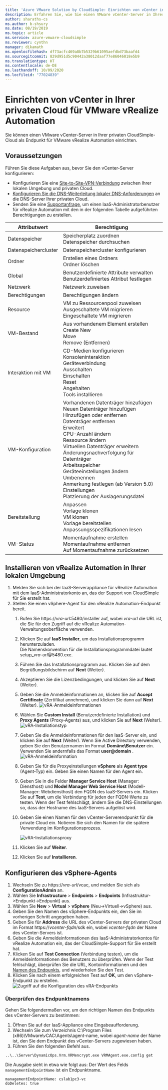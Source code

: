 ```yaml
---
title: 'Azure VMware Solution by CloudSimple: Einrichten von vCenter in privater Cloud für vRealize Automation'
description: Erfahren Sie, wie Sie einen VMware vCenter-Server in Ihrer privaten CloudSimple-Cloud als Endpunkt für VMware vRealize Automation einrichten.
author: sharaths-cs
ms.author: b-shsury
ms.date: 08/19/2019
ms.topic: article
ms.service: azure-vmware-cloudsimple
ms.reviewer: cynthn
manager: dikamath
ms.openlocfilehash: df73acfc469a8b7b5329b61095aefdbd73baafd4
ms.sourcegitcommit: 829d951d5c90442a38012daaf77e86046018e5b9
ms.translationtype: HT
ms.contentlocale: de-DE
ms.lasthandoff: 10/09/2020
ms.locfileid: "77024839"
---
```

# <a name="set-up-vcenter-on-your-private-cloud-for-vmware-vrealize-automation"></a>Einrichten von vCenter in Ihrer privaten Cloud für VMware vRealize Automation

Sie können einen VMware vCenter-Server in Ihrer privaten CloudSimple-Cloud als Endpunkt für VMware vRealize Automation einrichten.

## <a name="before-you-begin"></a>Voraussetzungen

Führen Sie diese Aufgaben aus, bevor Sie den vCenter-Server konfigurieren:

* Konfigurieren Sie eine [Site-to-Site-VPN-Verbindung](vpn-gateway.md#set-up-a-site-to-site-vpn-gateway) zwischen Ihrer lokalen Umgebung und privaten Cloud.
* [Konfigurieren Sie die DNS-Weiterleitung lokaler DNS-Anforderungen](on-premises-dns-setup.md) an die DNS-Server Ihrer privaten Cloud.
* Senden Sie eine [Supportanfrage](https://portal.azure.com/#blade/Microsoft_Azure_Support/HelpAndSupportBlade/newsupportrequest), um einen IaaS-Administratorbenutzer für vRealize Automation mit den in der folgenden Tabelle aufgeführten Berechtigungen zu erstellen.

| Attributwert | Berechtigung |
------------ | ------------- |  
| Datenspeicher |  Speicherplatz zuordnen <br> Datenspeicher durchsuchen |
| Datenspeichercluster | Datenspeichercluster konfigurieren |
| Ordner | Erstellen eines Ordners <br>Ordner löschen |
| Global |  Benutzerdefinierte Attribute verwalten<br>Benutzerdefiniertes Attribut festlegen |
| Netzwerk | Netzwerk zuweisen |
| Berechtigungen | Berechtigungen ändern |
| Resource | VM zu Ressourcenpool zuweisen<br>Ausgeschaltete VM migrieren<br>Eingeschaltete VM migrieren |
| VM-Bestand |  Aus vorhandenem Element erstellen<br>Create New<br>Move<br>Remove (Entfernen) | 
| Interaktion mit VM |  CD-Medien konfigurieren<br>Konsoleninteraktion<br>Geräteverbindung<br>Ausschalten<br>Einschalten<br>Reset<br>Angehalten<br>Tools installieren | 
| VM-Konfiguration |  Vorhandenen Datenträger hinzufügen<br>Neuen Datenträger hinzufügen<br>Hinzufügen oder entfernen<br>Datenträger entfernen<br>Erweitert<br>CPU-Anzahl ändern<br>Ressource ändern<br>Virtuellen Datenträger erweitern<br>Änderungsnachverfolgung für Datenträger<br>Arbeitsspeicher<br>Geräteeinstellungen ändern<br>Umbenennen<br>Anmerkung festlegen (ab Version 5.0)<br>Einstellungen<br>Platzierung der Auslagerungsdatei |
| Bereitstellung |  Anpassen<br>Vorlage klonen<br>VM klonen<br>Vorlage bereitstellen<br>Anpassungsspezifikationen lesen |
| VM-Status | Momentaufnahme erstellen<br>Momentaufnahme entfernen<br>Auf Momentaufnahme zurücksetzen |

## <a name="install-vrealize-automation-in-your-on-premises-environment"></a>Installieren von vRealize Automation in Ihrer lokalen Umgebung

1. Melden Sie sich bei der IaaS-Serverappliance für vRealize Automation mit dem IaaS-Administratorkonto an, das der Support von CloudSimple für Sie erstellt hat.
2. Stellen Sie einen vSphere-Agent für den vRealize Automation-Endpunkt bereit.
    1. Rufen Sie https://*vra-url*:5480/installer auf, wobei *vra-url* die URL ist, die Sie für den Zugriff auf die vRealize Automation-Verwaltungsoberfläche verwenden.
    2. Klicken Sie auf **IaaS Installer**, um das Installationsprogramm herunterzuladen.<br>
    Die Namenskonvention für die Installationsprogrammdatei lautet setup_*vra-url*@5480.exe.
    3. Führen Sie das Installationsprogramm aus. Klicken Sie auf dem Begrüßungsbildschirm auf **Next** (Weiter).
    4. Akzeptieren Sie die Lizenzbedingungen, und klicken Sie auf **Next** (Weiter).
    5. Geben Sie die Anmeldeinformationen an, klicken Sie auf **Accept Certificate** (Zertifikat annehmen), und klicken Sie dann auf **Next** (Weiter).
    ![vRA-Anmeldeinformationen](media/configure-vra-endpoint-login.png)
    6. Wählen Sie **Custom Install** (Benutzerdefinierte Installation) und **Proxy Agents** (Proxy-Agents) aus, und klicken Sie auf **Next** (Weiter).
    ![vRA-Installationstyp](media/configure-vra-endpoint-install-type.png)
    7. Geben Sie die Anmeldeinformationen für den IaaS-Server ein, und klicken Sie auf **Next** (Weiter). Wenn Sie Active Directory verwenden, geben Sie den Benutzernamen im Format **Domäne\Benutzer** ein. Verwenden Sie andernfalls das Format **user@domain** .
    ![vRA-Anmeldeinformation](media/configure-vra-endpoint-account.png)
    8. Geben Sie für die Proxyeinstellungen **vSphere** als **Agent type** (Agent-Typ) ein. Geben Sie einen Namen für den Agent ein.
    9. Geben Sie in die Felder **Manager Service Host** (Manager: Diensthost) und **Model Manager Web Service Host** (Modell-Manager: Webdiensthost) den FQDN des IaaS-Servers ein. Klicken Sie auf **Test**, um die Verbindung für jeden der FQDN-Werte zu testen. Wenn der Test fehlschlägt, ändern Sie die DNS-Einstellungen so, dass der Hostname des IaaS-Servers aufgelöst wird.
    10. Geben Sie einen Namen für den vCenter-Serverendpunkt für die private Cloud ein. Notieren Sie sich den Namen für die spätere Verwendung im Konfigurationsprozess.

        ![vRA-Installationsproxy](media/configure-vra-endpoint-proxy.png)

    11. Klicken Sie auf **Weiter**.
    12. Klicken Sie auf **Installieren**.

## <a name="configure-the-vsphere-agent"></a>Konfigurieren des vSphere-Agents

1. Wechseln Sie zu https://*vra-url*/vcac, und melden Sie sich als **ConfigurationAdmin** an.
2. Wählen Sie **Infrastructure** > **Endpoints** > **Endpoints** (Infrastruktur->Endpunkt->Endpunkt) aus.
3. Wählen Sie **New** > **Virtual** > **vSphere** (Neu->Virtuell->vSphere) aus.
4. Geben Sie den Namen des vSphere-Endpunkts ein, den Sie im vorherigen Schritt angegeben haben.
5. Geben Sie für **Address** die URL des vCenter-Servers der privaten Cloud im Format https://*vcenter-fqdn*/sdk ein, wobei *vcenter-fqdn* der Name des vCenter-Servers ist.
6. Geben Sie die Anmeldeinformationen des IaaS-Administratorkontos für vRealize Automation ein, das der CloudSimple-Support für Sie erstellt hat.
7. Klicken Sie auf **Test Connection** (Verbindung testen), um die Anmeldeinformationen des Benutzers zu überprüfen. Wenn der Test fehlschlägt, überprüfen Sie die URL, Kontoinformationen und den [Namen des Endpunkts](#verify-the-endpoint-name), und wiederholen Sie den Test.
8. Klicken Sie nach einem erfolgreichen Test auf **OK**, um den vSphere-Endpunkt zu erstellen.
    ![Zugriff auf die Konfiguration des vRA-Endpunkts](media/configure-vra-endpoint-vra-edit.png)

### <a name="verify-the-endpoint-name"></a>Überprüfen des Endpunktnamens

Gehen Sie folgendermaßen vor, um den richtigen Namen des Endpunkts des vCenter-Servers zu bestimmen:

1. Öffnen Sie auf der IaaS-Appliance eine Eingabeaufforderung.
2. Wechseln Sie zum Verzeichnis C:\Program Files (x86)\VMware\vCAC\Agents\agent-name, wobei *agent-name* der Name ist, den Sie dem Endpunkt des vCenter-Servers zugewiesen haben.
3. Führen Sie den folgenden Befehl aus.

```
..\..\Server\DynamicOps.Vrm.VRMencrypt.exe VRMAgent.exe.config get
```

Die Ausgabe sieht in etwa wie folgt aus: Der Wert des Felds `managementEndpointName` ist ein Endpunktname.

```
managementEndpointName: cslab1pc3-vc
doDeletes: true
```
